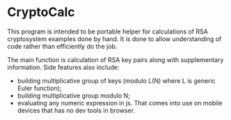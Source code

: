 # CryptoCalc

This program is intended to be portable helper for calculations of RSA cryptosystem examples done by hand. It is done to allow understanding of code rather than efficiently do the job.

The main function is calculation of RSA key pairs along with supplementary information. Side features also include:
* building multiplicative group of keys (modulo L(N) where L is generic Euler function);
* building multiplicative group modulo N;
* evaluating any numeric expression in js. That comes into use on mobile devices that has no dev tools in browser.
